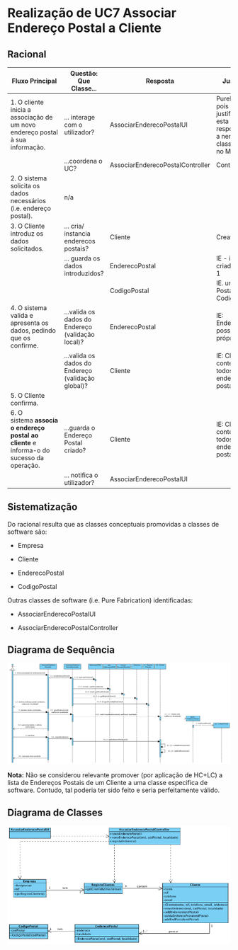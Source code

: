 Realização de UC7 Associar Endereço Postal a Cliente
==========================================

Racional
--------

| Fluxo Principal                                                               | Questão: Que Classe...                             | Resposta                         | Justificação                                                                                            |
|-------------------------------------------------------------------------------|----------------------------------------------------|----------------------------------|---------------------------------------------------------------------------------------------------------|
| 1. O cliente inicia a associação de um novo endereço postal à sua informação.                     | ... interage com o utilizador?                     | AssociarEnderecoPostalUI         | PureFabrication, pois não se justifica atribuir esta responsabilidade a nenhuma classe existente no MD. |
|                                                                               | ...coordena o UC?                                  | AssociarEnderecoPostalController | Controller                                                                                              |
| 2. O sistema solicita os dados necessários (i.e. endereço postal).            | n/a                                                |                                  |                                                                                                         |
| 3. O Cliente introduz os dados solicitados.                                   | ... cria/ instancia enderecos postais?             | Cliente                          | Creator (regra 4)                                                                                       |
|                                                                               | ... guarda os dados introduzidos?                  | EnderecoPostal                   | IE - instância criada no passo 1                                                                        |
|||CodigoPostal|IE. um Endereço Postal tem um CodigoPostal|
| 4. O sistema valida e apresenta os dados, pedindo que os confirme.            | ...valida os dados do Endereço (validação local)?  | EnderecoPostal                   | IE: EnderecoPostal possui os seus próprios dados                                                        |
|                                                                               | ...valida os dados do Endereço (validação global)? | Cliente                          | IE: Cliente contém/agrega todos os seus endereços postais.                                                           |
| 5. O Cliente confirma.                                                        |                                                    |                                  |                                                                                                         |
| 6. O sistema **associa o endereço postal ao cliente** e informa-o do sucesso da operação. | ...guarda o Endereço Postal criado?                       | Cliente                   | IE: Cliente contém/agrega todos os seus endereços postais.                                      |
|                                                                               | ... notifica o utilizador?                         | AssociarEnderecoPostalUI         |                                                                                                         |



Sistematização
--------------

Do racional resulta que as classes conceptuais promovidas a classes de software
são:

- Empresa

- Cliente

- EnderecoPostal

- CodigoPostal

Outras classes de software (i.e. Pure Fabrication) identificadas:

-   AssociarEnderecoPostalUI

-   AssociarEnderecoPostalController

Diagrama de Sequência
---------------------

![SD_UC7_IT2.png](SD_UC7_IT2.png)

**Nota:** Não se considerou relevante promover (por aplicação de HC+LC) a lista de Endereços Postais de um  Cliente a uma classe especifica de software. Contudo, tal poderia ter sido feito e seria perfeitamente válido.

Diagrama de Classes
-------------------

![CD_UC7_IT2.png](CD_UC7_IT2.png)
